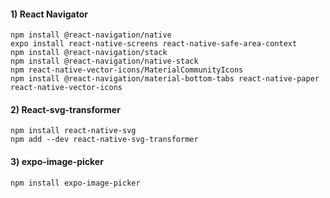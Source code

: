 #### 1) React Navigator

```
npm install @react-navigation/native
expo install react-native-screens react-native-safe-area-context
npm install @react-navigation/stack
npm install @react-navigation/native-stack
npm react-native-vector-icons/MaterialCommunityIcons
npm install @react-navigation/material-bottom-tabs react-native-paper react-native-vector-icons
```

#### 2) React-svg-transformer

```
npm install react-native-svg
npm add --dev react-native-svg-transformer
```

#### 3) expo-image-picker

```
npm install expo-image-picker
```
